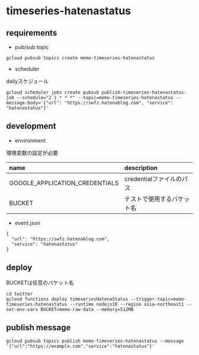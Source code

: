# timeseries-hatenastatus

## requirements

- pub/sub topic

```
gcloud pubsub topics create memo-timeseries-hatenastatus
```


- scheduler

dailyスケジュール

```
gcloud scheduler jobs create pubsub publish-timeseries-hatenastatus-job --schedule="2 1 * * *" --topic=memo-timeseries-hatenastatus --message-body='{"url": "https://swfz.hatenablog.com", "service": "hatenastatus"}'
```

## development

- environment

環境変数の設定が必要

| name | description |
|:-|:-|
| GOOGLE_APPLICATION_CREDENTIALS | credentialファイルのパス |
| BUCKET | テストで使用するバケット名 |

- event.json

```
{
  "url": "https://swfz.hatenablog.com",
  "service": "hatenastatus"
}
```

## deploy

BUCKETは任意のバケット名

```
cd twitter
gcloud functions deploy timeseriesHatenaStatus --trigger-topic=memo-timeseries-hatenastatus --runtime nodejs10 --region asia-northeast1 --set-env-vars BUCKET=memo-raw-data --memory=512MB
```

## publish message

```
gcloud pubsub topics publish memo-timeseries-hatenastatus --message '{"url":"https://example.com","service":"hatenastatus"}'
```
